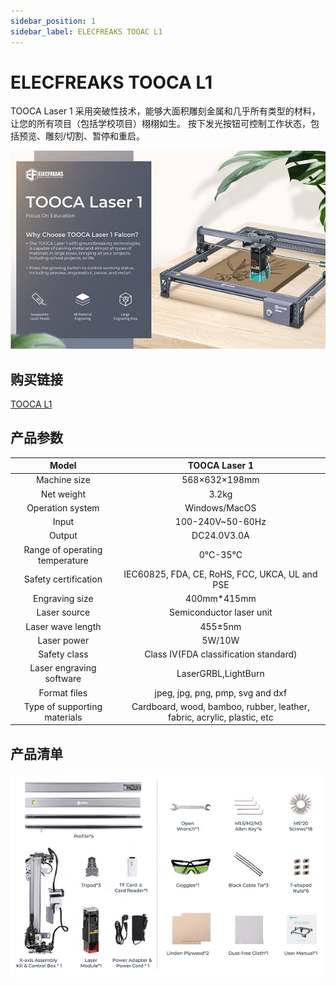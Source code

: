 ```yaml
---
sidebar_position: 1
sidebar_label: ELECFREAKS TOOAC L1
---
```



# ELECFREAKS TOOCA L1

TOOCA Laser 1 采用突破性技术，能够大面积雕刻金属和几乎所有类型的材料，让您的所有项目（包括学校项目）栩栩如生。 按下发光按钮可控制工作状态，包括预览、雕刻/切割、暂停和重启。

![](./images/tooca-laser-1-01.png)

## 购买链接

[TOOCA L1](https://www.elecfreaks.com/elecfreaks-tooca-laser-1.html)

## 产品参数

|Model|TOOCA Laser 1|
|:-------:|:-------:|
|Machine size|568×632×198mm|
|Net weight|3.2kg|
|Operation system|Windows/MacOS|
|Input|100-240V~50-60Hz|
|Output|DC24.0V3.0A|
|Range of operating temperature|0℃-35℃|
|Safety certification|IEC60825, FDA, CE, RoHS, FCC, UKCA, UL and PSE|
|Engraving size	|400mm*415mm|
|Laser source|Semiconductor laser unit|
|Laser wave length|455±5nm|
|Laser power|5W/10W|
|Safety class|Class IV(FDA classification standard)|
|Laser engraving software|LaserGRBL,LightBurn|
|Format files|jpeg, jpg, png, pmp, svg and dxf|
|Type of supporting materials|Cardboard, wood, bamboo, rubber, leather, fabric, acrylic, plastic, etc|

## 产品清单

![](./images/tooca-laser-1-02.png)
